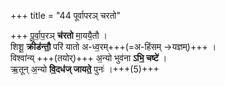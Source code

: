 +++
title = "44 पूर्वापरञ् चरतो"

+++
पू॒र्वा॒प॒रञ् **च॑रतो** मा॒ययै॒तौ ।   
शिशू॒ **क्रीड॑न्तौ॒** परि॑ यातो अ-ध्व॒रम्+++(=अ-हिंसम्  →यज्ञम्)+++ ।  
विश्वा॑न्य् +++(तयोर्)+++ अ॒न्यो भुव॑ना **ऽभि॒ चष्टे॑** ।  
ऋ॒तून् अ॒न्यो **वि॒दध॑ज् जायते॒** पुनः॑ ।+++(5)+++